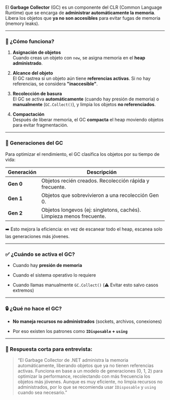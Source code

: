 El **Garbage Collector** (GC) es un componente del CLR (Common Language Runtime) que se encarga de **administrar automáticamente la memoria**. Libera los objetos que **ya no son accesibles** para evitar fugas de memoria (memory leaks).

---

### 🧠 ¿Cómo funciona?

1. **Asignación de objetos**  
    Cuando creas un objeto con `new`, se asigna memoria en el **heap administrado**.
    
2. **Alcance del objeto**  
    El GC rastrea si un objeto aún tiene **referencias activas**. Si no hay referencias, se considera **"inaccesible"**.
    
3. **Recolección de basura**  
    El GC se activa **automáticamente** (cuando hay presión de memoria) o **manualmente** (`GC.Collect()`), y limpia los objetos **no referenciados**.
    
4. **Compactación**  
    Después de liberar memoria, el GC **compacta** el heap moviendo objetos para evitar fragmentación.
    

---

### 🧩 Generaciones del GC

Para optimizar el rendimiento, el GC clasifica los objetos por su tiempo de vida:

|Generación|Descripción|
|---|---|
|**Gen 0**|Objetos recién creados. Recolección rápida y frecuente.|
|**Gen 1**|Objetos que sobrevivieron a una recolección Gen 0.|
|**Gen 2**|Objetos longevos (ej: singletons, cachés). Limpieza menos frecuente.|

➡️ Esto mejora la eficiencia: en vez de escanear todo el heap, escanea solo las generaciones más jóvenes.

---

### ✅ ¿Cuándo se activa el GC?

- Cuando hay **presión de memoria**
    
- Cuando el sistema operativo lo requiere
    
- Cuando llamas manualmente `GC.Collect()` (⚠️ Evitar esto salvo casos extremos)
    

---

### 🔒 ¿Qué no hace el GC?

- **No maneja recursos no administrados** (sockets, archivos, conexiones)
    
- Por eso existen los patrones como **`IDisposable` + `using`**
    

---

### 🎯 Respuesta corta para entrevista:

> “El Garbage Collector de .NET administra la memoria automáticamente, liberando objetos que ya no tienen referencias activas. Funciona en base a un modelo de generaciones (0, 1, 2) para optimizar la performance, recolectando con más frecuencia los objetos más jóvenes. Aunque es muy eficiente, no limpia recursos no administrados, por lo que se recomienda usar `IDisposable` y `using` cuando sea necesario.”